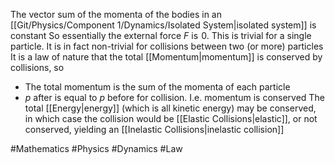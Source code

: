 The vector sum of the momenta of the bodies in an [[Git/Physics/Component 1/Dynamics/Isolated System|isolated system]] is constant
So essentially the external force $F$ is $\hspace{0pt}0$. This is trivial for a single particle. It is in fact non-trivial for collisions between two (or more) particles
It is a law of nature that the total [[Momentum|momentum]] is conserved by collisions, so
- The total momentum is the sum of the momenta of each particle
- $p$ after is equal to $p$ before for collision. I.e. momentum is conserved
The total [[Energy|energy]] (which is all kinetic energy) may be conserved, in which case the collision would be [[Elastic Collisions|elastic]], or not conserved, yielding an [[Inelastic Collisions|inelastic collision]] 


#Mathematics #Physics #Dynamics #Law